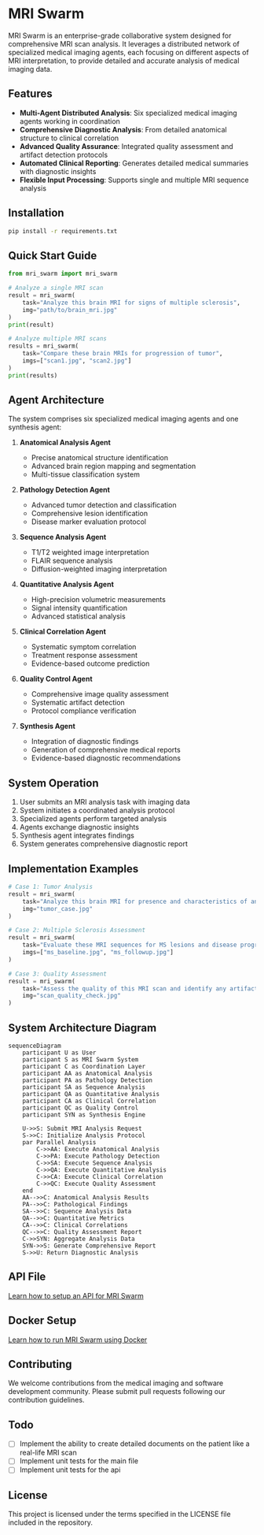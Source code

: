 # MRI Swarm

MRI Swarm is an enterprise-grade collaborative system designed for comprehensive MRI scan analysis. It leverages a distributed network of specialized medical imaging agents, each focusing on different aspects of MRI interpretation, to provide detailed and accurate analysis of medical imaging data.

## Features

- **Multi-Agent Distributed Analysis**: Six specialized medical imaging agents working in coordination
- **Comprehensive Diagnostic Analysis**: From detailed anatomical structure to clinical correlation
- **Advanced Quality Assurance**: Integrated quality assessment and artifact detection protocols
- **Automated Clinical Reporting**: Generates detailed medical summaries with diagnostic insights
- **Flexible Input Processing**: Supports single and multiple MRI sequence analysis

## Installation

```bash
pip install -r requirements.txt
```

## Quick Start Guide

```python
from mri_swarm import mri_swarm

# Analyze a single MRI scan
result = mri_swarm(
    task="Analyze this brain MRI for signs of multiple sclerosis",
    img="path/to/brain_mri.jpg"
)
print(result)

# Analyze multiple MRI scans
results = mri_swarm(
    task="Compare these brain MRIs for progression of tumor",
    imgs=["scan1.jpg", "scan2.jpg"]
)
print(results)
```

## Agent Architecture

The system comprises six specialized medical imaging agents and one synthesis agent:

1. **Anatomical Analysis Agent**
   - Precise anatomical structure identification
   - Advanced brain region mapping and segmentation
   - Multi-tissue classification system

2. **Pathology Detection Agent**
   - Advanced tumor detection and classification
   - Comprehensive lesion identification
   - Disease marker evaluation protocol

3. **Sequence Analysis Agent**
   - T1/T2 weighted image interpretation
   - FLAIR sequence analysis
   - Diffusion-weighted imaging interpretation

4. **Quantitative Analysis Agent**
   - High-precision volumetric measurements
   - Signal intensity quantification
   - Advanced statistical analysis

5. **Clinical Correlation Agent**
   - Systematic symptom correlation
   - Treatment response assessment
   - Evidence-based outcome prediction

6. **Quality Control Agent**
   - Comprehensive image quality assessment
   - Systematic artifact detection
   - Protocol compliance verification

7. **Synthesis Agent**
   - Integration of diagnostic findings
   - Generation of comprehensive medical reports
   - Evidence-based diagnostic recommendations

## System Operation

1. User submits an MRI analysis task with imaging data
2. System initiates a coordinated analysis protocol
3. Specialized agents perform targeted analysis
4. Agents exchange diagnostic insights
5. Synthesis agent integrates findings
6. System generates comprehensive diagnostic report

## Implementation Examples

```python
# Case 1: Tumor Analysis
result = mri_swarm(
    task="Analyze this brain MRI for presence and characteristics of any tumors",
    img="tumor_case.jpg"
)

# Case 2: Multiple Sclerosis Assessment
result = mri_swarm(
    task="Evaluate these MRI sequences for MS lesions and disease progression",
    imgs=["ms_baseline.jpg", "ms_followup.jpg"]
)

# Case 3: Quality Assessment
result = mri_swarm(
    task="Assess the quality of this MRI scan and identify any artifacts",
    img="scan_quality_check.jpg"
)
```

## System Architecture Diagram

```mermaid
sequenceDiagram
    participant U as User
    participant S as MRI Swarm System
    participant C as Coordination Layer
    participant AA as Anatomical Analysis
    participant PA as Pathology Detection
    participant SA as Sequence Analysis
    participant QA as Quantitative Analysis
    participant CA as Clinical Correlation
    participant QC as Quality Control
    participant SYN as Synthesis Engine

    U->>S: Submit MRI Analysis Request
    S->>C: Initialize Analysis Protocol
    par Parallel Analysis
        C->>AA: Execute Anatomical Analysis
        C->>PA: Execute Pathology Detection
        C->>SA: Execute Sequence Analysis
        C->>QA: Execute Quantitative Analysis
        C->>CA: Execute Clinical Correlation
        C->>QC: Execute Quality Assessment
    end
    AA-->>C: Anatomical Analysis Results
    PA-->>C: Pathological Findings
    SA-->>C: Sequence Analysis Data
    QA-->>C: Quantitative Metrics
    CA-->>C: Clinical Correlations
    QC-->>C: Quality Assessment Report
    C->>SYN: Aggregate Analysis Data
    SYN->>S: Generate Comprehensive Report
    S->>U: Return Diagnostic Analysis
```


## API File

[Learn how to setup an API for MRI Swarm](./docs/api.md)

## Docker Setup

[Learn how to run MRI Swarm using Docker](./docs/docker.md)

## Contributing

We welcome contributions from the medical imaging and software development community. Please submit pull requests following our contribution guidelines.

## Todo

- [ ] Implement the ability to create detailed documents on the patient like a real-life MRI scan
- [ ] Implement unit tests for the main file
- [ ] Implement unit tests for the api

## License

This project is licensed under the terms specified in the LICENSE file included in the repository.
